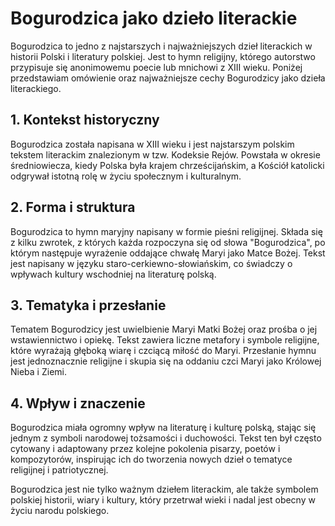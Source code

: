 # Bogurodzica jako dzieło literackie

Bogurodzica to jedno z najstarszych i najważniejszych dzieł literackich w historii Polski i literatury polskiej. Jest to hymn religijny, którego autorstwo przypisuje się anonimowemu poecie lub mnichowi z XIII wieku. Poniżej przedstawiam omówienie oraz najważniejsze cechy Bogurodzicy jako dzieła literackiego.

## 1. **Kontekst historyczny**

Bogurodzica została napisana w XIII wieku i jest najstarszym polskim tekstem literackim znalezionym w tzw. Kodeksie Rejów. Powstała w okresie średniowiecza, kiedy Polska była krajem chrześcijańskim, a Kościół katolicki odgrywał istotną rolę w życiu społecznym i kulturalnym.

## 2. **Forma i struktura**

Bogurodzica to hymn maryjny napisany w formie pieśni religijnej. Składa się z kilku zwrotek, z których każda rozpoczyna się od słowa "Bogurodzica", po którym następuje wyrażenie oddające chwałę Maryi jako Matce Bożej. Tekst jest napisany w języku staro-cerkiewno-słowiańskim, co świadczy o wpływach kultury wschodniej na literaturę polską.

## 3. **Tematyka i przesłanie**

Tematem Bogurodzicy jest uwielbienie Maryi Matki Bożej oraz prośba o jej wstawiennictwo i opiekę. Tekst zawiera liczne metafory i symbole religijne, które wyrażają głęboką wiarę i czciącą miłość do Maryi. Przesłanie hymnu jest jednoznacznie religijne i skupia się na oddaniu czci Maryi jako Królowej Nieba i Ziemi.

## 4. **Wpływ i znaczenie**

Bogurodzica miała ogromny wpływ na literaturę i kulturę polską, stając się jednym z symboli narodowej tożsamości i duchowości. Tekst ten był często cytowany i adaptowany przez kolejne pokolenia pisarzy, poetów i kompozytorów, inspirując ich do tworzenia nowych dzieł o tematyce religijnej i patriotycznej.

Bogurodzica jest nie tylko ważnym dziełem literackim, ale także symbolem polskiej historii, wiary i kultury, który przetrwał wieki i nadal jest obecny w życiu narodu polskiego.

